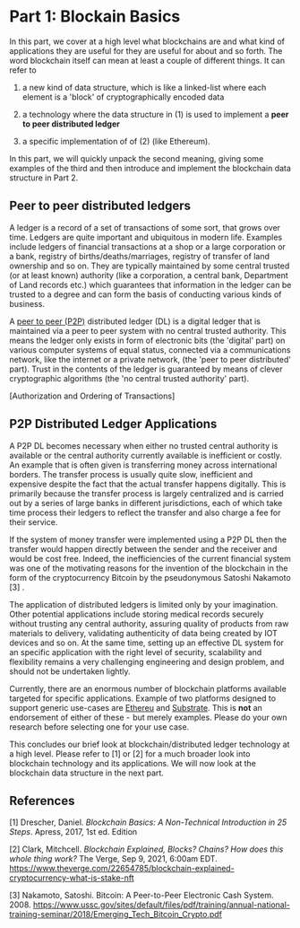 # Part 1: Blockain Basics

In this part, we cover at a high level what blockchains are and what kind of applications they are useful for they are useful for about and so forth. The word blockchain itself can mean at least a couple of different things. It can refer to

1.  a new kind of data structure, which is like a linked-list where each element is a 'block' of cryptographically encoded data

2. a technology where the data structure in (1) is used to implement a **peer to peer distributed ledger**

3. a specific implementation of of (2) (like Ethereum).

In this part, we will quickly unpack the second meaning, giving some examples of the third and then introduce and implement the blockchain data structure in Part 2.

## Peer to peer distributed ledgers

A ledger is a record of a set of transactions of some sort, that grows over time. Ledgers are quite important and ubiquitous in modern life. Examples include ledgers of financial transactions at a shop or a large corporation or a bank, registry of births/deaths/marriages, registry of transfer of land ownership and so on. They are typically maintained by some central trusted (or at least known) authority (like a corporation, a central bank, Department of Land records etc.) which guarantees that information in the ledger can be trusted to a degree and can form the basis of conducting various kinds of business. 

A [peer to peer (P2P)](https://en.wikipedia.org/wiki/Peer-to-peer) distributed ledger (DL) is a digital ledger that is maintained via a peer to peer system with no central trusted authority. This means the ledger only exists in form of electronic bits (the 'digital' part) on various computer systems of equal status, connected via a communications network, like the internet or a private network,  (the 'peer to peer distributed' part). Trust in the contents of the ledger is guaranteed by means of clever cryptographic algorithms (the 'no central trusted authority' part).

[Authorization and Ordering of Transactions]

## P2P Distributed Ledger Applications

A P2P DL becomes necessary when either no trusted central authority is available or the central authority currently available is inefficient or costly. An example that is often given is transferring money across international borders. The transfer process is usually quite slow, inefficient and expensive despite the fact that the actual transfer happens digitally. This is primarily because the transfer process is largely centralized and is carried out by a series of large banks in different jurisdictions, each of which take time process their ledgers to reflect the transfer and also charge a fee for their service. 

If the system of money transfer were implemented using a P2P DL then  the transfer would happen directly between the sender and the receiver and would be cost free. Indeed, the inefficiencies of the current financial system was one of the motivating reasons for the invention of the blockchain in the form of the cryptocurrency Bitcoin by the pseudonymous Satoshi Nakamoto [3] .

The application of distributed ledgers is limited only by your imagination. Other potential applications include storing medical records securely without trusting any central authority, assuring quality of products from raw materials to delivery, validating authenticity of data being created by IOT devices and so on. At the same time, setting up an effective DL system for an specific application with the right level of security, scalability and flexibility remains a very challenging engineering and design problem, and should not be undertaken lightly. 

Currently, there are an enormous number of blockchain platforms available targeted for specific applications. Example of two platforms designed to support generic use-cases are [Ethereu](https://ethereum.org) and [Substrate](https://substrate.io/). This is **not** an endorsement of either of these -  but merely examples. Please do your own research before selecting one for your use case.

This concludes our brief look at blockchain/distributed ledger technology at a high level. Please refer to [1] or [2] for a much broader look into blockchain technology and its applications. We will now look at the blockchain data structure in the next part.




## References

[1] Drescher, Daniel. *Blockchain Basics: A Non-Technical Introduction in 25 Steps*. Apress, 2017, 1st ed. Edition

[2] Clark, Mitchcell. *Blockchain Explained, Blocks? Chains? How does this whole thing work?* The Verge, Sep 9, 2021, 6:00am EDT. https://www.theverge.com/22654785/blockchain-explained-cryptocurrency-what-is-stake-nft

[3] Nakamoto, Satoshi. Bitcoin: A Peer-to-Peer Electronic Cash System. 2008. https://www.ussc.gov/sites/default/files/pdf/training/annual-national-training-seminar/2018/Emerging_Tech_Bitcoin_Crypto.pdf
